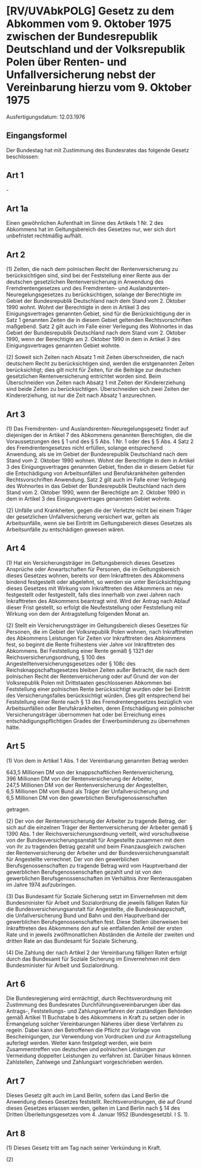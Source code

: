 # [RV/UVAbkPOLG] Gesetz zu dem Abkommen vom 9. Oktober 1975 zwischen der Bundesrepublik Deutschland und der Volksrepublik Polen über Renten- und Unfallversicherung nebst der Vereinbarung hierzu vom 9. Oktober 1975

Ausfertigungsdatum: 12.03.1976

 

## Eingangsformel

Der Bundestag hat mit Zustimmung des Bundesrates das folgende Gesetz beschlossen:


## Art 1

\-


## Art 1a

Einen gewöhnlichen Aufenthalt im Sinne des Artikels 1 Nr. 2 des Abkommens hat im Geltungsbereich des Gesetzes nur, wer sich dort unbefristet rechtmäßig aufhält.


## Art 2

(1) Zeiten, die nach dem polnischen Recht der Rentenversicherung zu berücksichtigen sind, sind bei der Feststellung einer Rente aus der deutschen gesetzlichen Rentenversicherung in Anwendung des Fremdrentengesetzes und des Fremdrenten- und Auslandsrenten-Neuregelungsgesetzes zu berücksichtigen, solange der Berechtigte im Gebiet der Bundesrepublik Deutschland nach dem Stand vom 2. Oktober 1990 wohnt. Wohnt der Berechtigte in dem in Artikel 3 des Einigungsvertrages genannten Gebiet, sind für die Berücksichtigung der in Satz 1 genannten Zeiten die in diesem Gebiet geltenden Rechtsvorschriften maßgebend. Satz 2 gilt auch im Falle einer Verlegung des Wohnortes in das Gebiet der Bundesrepublik Deutschland nach dem Stand vom 2. Oktober 1990, wenn der Berechtigte am 2. Oktober 1990 in dem in Artikel 3 des Einigungsvertrages genannten Gebiet wohnte.

(2) Soweit sich Zeiten nach Absatz 1 mit Zeiten überschneiden, die nach deutschem Recht zu berücksichtigen sind, werden die erstgenannten Zeiten berücksichtigt; dies gilt nicht für Zeiten, für die Beiträge zur deutschen gesetzlichen Rentenversicherung entrichtet worden sind. Beim Überschneiden von Zeiten nach Absatz 1 mit Zeiten der Kindererziehung sind beide Zeiten zu berücksichtigen. Überschneiden sich zwei Zeiten der Kindererziehung, ist nur die Zeit nach Absatz 1 anzurechnen.


## Art 3

(1) Das Fremdrenten- und Auslandsrenten-Neuregelungsgesetz findet auf diejenigen der in Artikel 7 des Abkommens genannten Berechtigten, die die Voraussetzungen des § 1 und des § 5 Abs. 1 Nr. 1 oder des § 5 Abs. 4 Satz 2 des Fremdrentengesetzes nicht erfüllen, solange entsprechend Anwendung, als sie im Gebiet der Bundesrepublik Deutschland nach dem Stand vom 2. Oktober 1990 wohnen. Wohnt der Berechtigte in dem in Artikel 3 des Einigungsvertrages genannten Gebiet, finden die in diesem Gebiet für die Entschädigung von Arbeitsunfällen und Berufskrankheiten geltenden Rechtsvorschriften Anwendung. Satz 2 gilt auch im Falle einer Verlegung des Wohnortes in das Gebiet der Bundesrepublik Deutschland nach dem Stand vom 2. Oktober 1990, wenn der Berechtigte am 2. Oktober 1990 in dem in Artikel 3 des Einigungsvertrages genannten Gebiet wohnte.

(2) Unfälle und Krankheiten, gegen die der Verletzte nicht bei einem Träger der gesetzlichen Unfallversicherung versichert war, gelten als Arbeitsunfälle, wenn sie bei Eintritt im Geltungsbereich dieses Gesetzes als Arbeitsunfälle zu entschädigen gewesen wären.


## Art 4

(1) Hat ein Versicherungsträger im Geltungsbereich dieses Gesetzes Ansprüche oder Anwartschaften für Personen, die im Geltungsbereich dieses Gesetzes wohnen, bereits vor dem Inkrafttreten des Abkommens bindend festgestellt oder abgelehnt, so werden sie unter Berücksichtigung dieses Gesetzes mit Wirkung vom Inkrafttreten des Abkommens an neu festgestellt oder festgestellt, falls dies innerhalb von zwei Jahren nach Inkrafttreten des Abkommens beantragt wird. Wird der Antrag nach Ablauf dieser Frist gestellt, so erfolgt die Neufeststellung oder Feststellung mit Wirkung von dem der Antragstellung folgenden Monat an.

(2) Stellt ein Versicherungsträger im Geltungsbereich dieses Gesetzes für Personen, die im Gebiet der Volksrepublik Polen wohnen, nach Inkrafttreten des Abkommens Leistungen für Zeiten vor Inkrafttreten des Abkommens fest, so beginnt die Rente frühestens vier Jahre vor Inkrafttreten des Abkommens. Bei Feststellung einer Rente gemäß § 1321 der Reichsversicherungsordnung, § 100 des Angestelltenversicherungsgesetzes oder § 108c des Reichsknappschaftsgesetzes bleiben Zeiten außer Betracht, die nach dem polnischen Recht der Rentenversicherung oder auf Grund der von der Volksrepublik Polen mit Drittstaaten geschlossenen Abkommen bei Feststellung einer polnischen Rente berücksichtigt wurden oder bei Eintritt des Versicherungsfalles berücksichtigt würden. Dies gilt entsprechend bei Feststellung einer Rente nach § 13 des Fremdrentengesetzes bezüglich von Arbeitsunfällen oder Berufskrankheiten, deren Entschädigung ein polnischer Versicherungsträger übernommen hat oder bei Erreichung eines entschädigungspflichtigen Grades der Erwerbsminderung zu übernehmen hätte.


## Art 5

(1) Von dem in Artikel 1 Abs. 1 der Vereinbarung genannten Betrag werden  
  
643,5 Millionen DM von der knappschaftlichen Rentenversicherung,  
396 Millionen DM von der Rentenversicherung der Arbeiter,  
247,5 Millionen DM von der Rentenversicherung der Angestellten,  
6,5 Millionen DM vom Bund als Träger der Unfallversicherung und  
6,5 Millionen DM von den gewerblichen Berufsgenossenschaften  
  
getragen.

(2) Der von der Rentenversicherung der Arbeiter zu tragende Betrag, der sich auf die einzelnen Träger der Rentenversicherung der Arbeiter gemäß § 1390 Abs. 1 der Reichsversicherungsordnung verteilt, wird vorschußweise von der Bundesversicherungsanstalt für Angestellte zusammen mit dem von ihr zu tragenden Betrag gezahlt und beim Finanzausgleich zwischen der Rentenversicherung der Arbeiter und der Bundesversicherungsanstalt für Angestellte verrechnet. Der von den gewerblichen Berufsgenossenschaften zu tragende Betrag wird vom Hauptverband der gewerblichen Berufsgenossenschaften gezahlt und ist von den gewerblichen Berufsgenossenschaften im Verhältnis ihrer Rentenausgaben im Jahre 1974 aufzubringen.

(3) Das Bundesamt für Soziale Sicherung setzt im Einvernehmen mit dem Bundesminister für Arbeit und Sozialordnung die jeweils fälligen Raten für die Bundesversicherungsanstalt für Angestellte, die Bundesknappschaft, die Unfallversicherung Bund und Bahn und den Hauptverband der gewerblichen Berufsgenossenschaften fest. Diese Stellen überweisen bei Inkrafttreten des Abkommens den auf sie entfallenden Anteil der ersten Rate und in jeweils zwölfmonatlichen Abständen die Anteile der zweiten und dritten Rate an das Bundesamt für Soziale Sicherung.

(4) Die Zahlung der nach Artikel 2 der Vereinbarung fälligen Raten erfolgt durch das Bundesamt für Soziale Sicherung im Einvernehmen mit dem Bundesminister für Arbeit und Sozialordnung.


## Art 6

Die Bundesregierung wird ermächtigt, durch Rechtsverordnung mit Zustimmung des Bundesrates Durchführungsvereinbarungen über das Antrags-, Feststellungs- und Zahlungsverfahren der zuständigen Behörden gemäß Artikel 11 Buchstabe b des Abkommens in Kraft zu setzen oder in Ermangelung solcher Vereinbarungen Näheres über diese Verfahren zu regeln. Dabei kann den Betroffenen die Pflicht zur Vorlage von Bescheinigungen, zur Verwendung von Vordrucken und zur Antragstellung auferlegt werden. Weiter kann festgelegt werden, wie beim Zusammentreffen von deutschen und polnischen Leistungen zur Vermeidung doppelter Leistungen zu verfahren ist. Darüber hinaus können Zahlstellen, Zahlwege und Zahlungsart vorgeschrieben werden.


## Art 7

Dieses Gesetz gilt auch im Land Berlin, sofern das Land Berlin die Anwendung dieses Gesetzes feststellt. Rechtsverordnungen, die auf Grund dieses Gesetzes erlassen werden, gelten im Land Berlin nach § 14 des Dritten Überleitungsgesetzes vom 4. Januar 1952 (Bundesgesetzbl. I S. 1).


## Art 8

(1) Dieses Gesetz tritt am Tag nach seiner Verkündung in Kraft.

(2)
